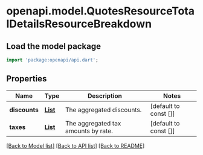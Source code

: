 # openapi.model.QuotesResourceTotalDetailsResourceBreakdown

## Load the model package
```dart
import 'package:openapi/api.dart';
```

## Properties
Name | Type | Description | Notes
------------ | ------------- | ------------- | -------------
**discounts** | [**List<LineItemsDiscountAmount>**](LineItemsDiscountAmount.md) | The aggregated discounts. | [default to const []]
**taxes** | [**List<LineItemsTaxAmount>**](LineItemsTaxAmount.md) | The aggregated tax amounts by rate. | [default to const []]

[[Back to Model list]](../README.md#documentation-for-models) [[Back to API list]](../README.md#documentation-for-api-endpoints) [[Back to README]](../README.md)


